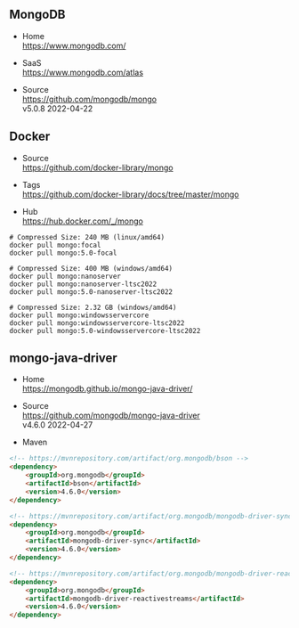 
## MongoDB

- Home  
  https://www.mongodb.com/

- SaaS  
  https://www.mongodb.com/atlas

- Source  
  https://github.com/mongodb/mongo  
  v5.0.8 2022-04-22

## Docker

- Source  
  https://github.com/docker-library/mongo

- Tags  
  https://github.com/docker-library/docs/tree/master/mongo

- Hub  
  https://hub.docker.com/_/mongo
```shell
# Compressed Size: 240 MB (linux/amd64)
docker pull mongo:focal
docker pull mongo:5.0-focal

# Compressed Size: 400 MB (windows/amd64)
docker pull mongo:nanoserver
docker pull mongo:nanoserver-ltsc2022
docker pull mongo:5.0-nanoserver-ltsc2022

# Compressed Size: 2.32 GB (windows/amd64)
docker pull mongo:windowsservercore
docker pull mongo:windowsservercore-ltsc2022
docker pull mongo:5.0-windowsservercore-ltsc2022
```

## mongo-java-driver

- Home  
  https://mongodb.github.io/mongo-java-driver/

- Source  
  https://github.com/mongodb/mongo-java-driver  
  v4.6.0 2022-04-27

- Maven
```html
<!-- https://mvnrepository.com/artifact/org.mongodb/bson -->
<dependency>
    <groupId>org.mongodb</groupId>
    <artifactId>bson</artifactId>
    <version>4.6.0</version>
</dependency>

<!-- https://mvnrepository.com/artifact/org.mongodb/mongodb-driver-sync -->
<dependency>
    <groupId>org.mongodb</groupId>
    <artifactId>mongodb-driver-sync</artifactId>
    <version>4.6.0</version>
</dependency>

<!-- https://mvnrepository.com/artifact/org.mongodb/mongodb-driver-reactivestreams -->
<dependency>
    <groupId>org.mongodb</groupId>
    <artifactId>mongodb-driver-reactivestreams</artifactId>
    <version>4.6.0</version>
</dependency>
```